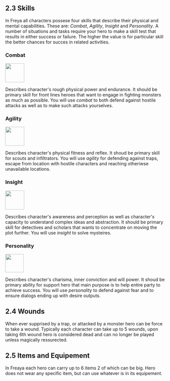 ## 2.3 Skills

In Freya all characters possese four skills that describe their physical and mental capabilities. These are: *Combat*, *Agility*, *Insight* and *Personality*. A number of situations and tasks require your hero to make a skill test  that results in either success or failure. The higher the value is for particular skill the better chances for succes in related activities. 

### Combat
<img src="https://raw.githubusercontent.com/inausoft/freya/master/Graphics/strength_icon.png" width="60"/>

Describes character's rough physical power and endurance. It should be primary skill for front lines heroes that want to engage in fighting monsters as much as possible. You will use *combat* to both defend against hostile attacks as well as to make such attacks yourselves.

### Agility 
<img src="https://raw.githubusercontent.com/inausoft/freya/master/Graphics/agility_icon.png" width="60"/>

Describes character's physical fitness and reflex. It shoud be primary skill for scouts and infiltrators. You will use *agility* for defending against traps, escape from location with hostile characters and reaching otheriwse unavailable locations.

### Insight
<img src="https://raw.githubusercontent.com/inausoft/freya/master/Graphics/willpower_icon.png" width="60"/> 

Describes character's awareness and perception as well as character's capacity to understand complex ideas and abstraction. It should be primary skill for detectives and scholars that wants to concentrate on moving the plot further. You will use *insight* to solve mysteires.

### Personality
<img src="https://raw.githubusercontent.com/inausoft/freya/master/Graphics/charisma_icon.png" width="58"/>

Describes character's charisma, inner conviction and will power. It shoud be primary ability for support hero that main purpose is to help entire party to achieve success. You will use *personality* to defend against fear and to ensure dialogs ending up with desire outputs.

## 2.4 Wounds

When ever supprised by a trap, or attacked by a monster hero can be force to take a wound. Typically each character can take up to 5 wounds, upon taking 6th wound hero is considered dead and can no longer be played unless magically ressurected. 

 ## 2.5 Items and Equipement

In Freaya each hero can carry up to 6 items 2 of which can be big. Hero does not wear any specific item, but can use whatever is in its equipement.
